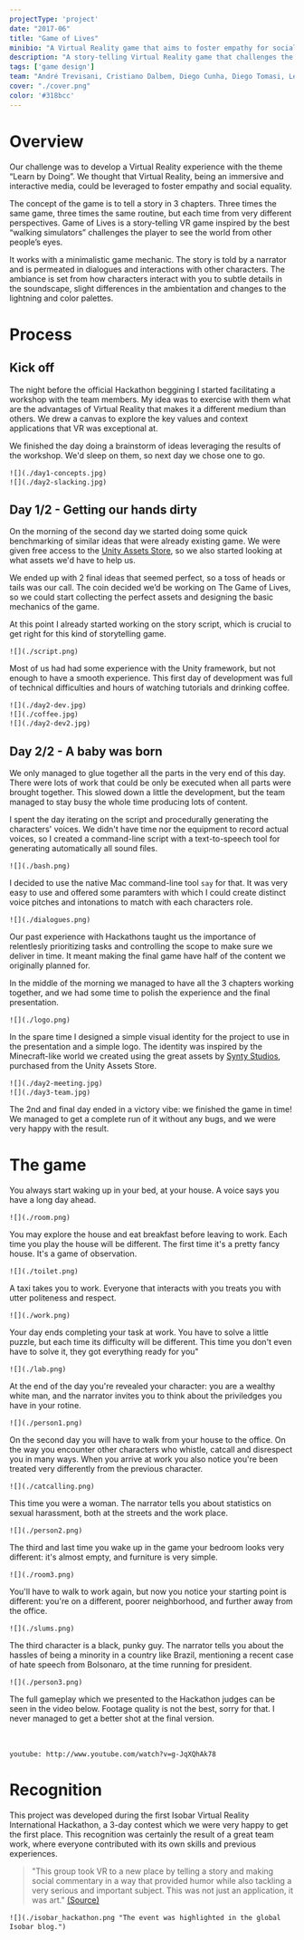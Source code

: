 ```yaml
---
projectType: 'project'
date: "2017-06"
title: "Game of Lives"
minibio: "A Virtual Reality game that aims to foster empathy for social issues."
description: "A story-telling Virtual Reality game that challenges the player to see the world from other people’s eyes. Winner of the first Isobar International Hackathon."
tags: ['game design']
team: "André Trevisani, Cristiano Dalbem, Diego Cunha, Diego Tomasi, Leonardo Schenfeld, Victória Aiello"
cover: "./cover.png"
color: '#318bcc'
---
```



# Overview

Our challenge was to develop a Virtual Reality experience with the theme “Learn by Doing”. We thought that Virtual Reality, being an immersive and interactive media, could be leveraged to foster empathy and social equality.

The concept of the game is to tell a story in 3 chapters. Three times the same game, three times the same routine, but each time from very different perspectives. Game of Lives is a story-telling VR game inspired by the best “walking simulators” challenges the player to see the world from other people’s eyes.

It works with a minimalistic game mechanic. The story is told by a narrator and is permeated in dialogues and interactions with other characters. The ambiance is set from how characters interact with you to subtle details in the soundscape, slight differences in the ambientation and changes to the lightning and color palettes.
 

# Process

## Kick off

The night before the official Hackathon beggining I started facilitating a workshop with the team members. My idea was to exercise with them what are the advantages of Virtual Reality that makes it a different medium than others. We drew a canvas to explore the key values and context applications that VR was exceptional at.

We finished the day doing a brainstorm of ideas leveraging the results of the workshop. We'd sleep on them, so next day we chose one to go.

```grid|2
![](./day1-concepts.jpg)
![](./day2-slacking.jpg)
```
<!-- 
```grid|1
![](./day1-meeting.jpg)
``` -->


## Day 1/2 - Getting our hands dirty

On the morning of the second day we started doing some quick benchmarking of similar ideas that were already existing game. We were given free access to the [Unity Assets Store](https://assetstore.unity.com/), so we also started looking at what assets we'd have to help us.

We ended up with 2 final ideas that seemed perfect, so a toss of heads or tails was our call. The coin decided we’d be working on The Game of Lives, so we could start collecting the perfect assets and designing the basic mechanics of the game.

At this point I already started working on the story script, which is crucial to get right for this kind of storytelling game.

```grid|1
![](./script.png)
``` 

Most of us had had some experience with the Unity framework, but not enough to have a smooth experience. This first day of development was full of technical difficulties and hours of watching tutorials and drinking coffee.

```grid|3
![](./day2-dev.jpg)
![](./coffee.jpg)
![](./day2-dev2.jpg)
```

<!-- ```grid|2
![](./day2-team.jpg)
![](./desktop.jpg) 
``` -->


## Day 2/2 - A baby was born

We only managed to glue together all the parts in the very end of this day. There were lots of work that could be only be executed when all parts were brought together. This slowed down a little the development, but the team managed to stay busy the whole time producing lots of content.

I spent the day iterating on the script and procedurally generating the characters' voices. We didn't have time nor the equipment to record actual voices, so I created a command-line script with a text-to-speech tool for generating automatically all sound files.

```grid|1 
![](./bash.png)
```

I decided to use the native Mac command-line tool `say` for that. It was very easy to use and offered some paramters with which I could create distinct voice pitches and intonations to match with each characters role.

```grid|1
![](./dialogues.png)
```

Our past experience with Hackathons taught us the importance of relentlesly prioritizing tasks and controlling the scope to make sure we deliver in time. It meant making the final game have half of the content we originally planned for.

In the middle of the morning we managed to have all the 3 chapters working together, and we had some time to polish the experience and the final presentation.

```grid|1
![](./logo.png)
```

In the spare time I designed a simple visual identity for the project to use in the presentation and a simple logo. The identity was inspired by the Minecraft-like world we created using the great assets by [Synty Studios](https://assetstore.unity.com/publishers/5217), purchased from the Unity Assets Store.

```grid|2
![](./day2-meeting.jpg)
![](./day3-team.jpg)
```

The 2nd and final day ended in a victory vibe: we finished the game in time! We managed to get a complete run of it without any bugs, and we were very happy with the result.




# The game

You always start waking up in your bed, at your house. A voice says you have a long day ahead.

```grid|1
![](./room.png)
```

You may explore the house and eat breakfast before leaving to work. Each time you play the house will be different. The first time it's a pretty fancy house. It's a game of observation.

```grid|1
![](./toilet.png) 
```

A taxi takes you to work. Everyone that interacts with you treats you with utter politeness and respect.

```grid|1
![](./work.png) 
```

Your day ends completing your task at work. You have to solve a little puzzle, but each time its difficulty will be different. This time you don't even have to solve it, they got everything ready for you"

```grid|1
![](./lab.png) 
```

At the end of the day you're revealed your character: you are a wealthy white man, and the narrator invites you to think about the priviledges you have in your rotine.

```grid|1
![](./person1.png) 
```

On the second day you will have to walk from your house to the office. On the way you encounter other characters who whistle, catcall and disrespect you in many ways. When you arrive at work you also notice you're been treated very differently from the previous character.

```grid|1
![](./catcalling.png) 
```

This time you were a woman. The narrator tells you about statistics on sexual harassment, both at the streets and the work place.

```grid|1
![](./person2.png) 
```

The third and last time you wake up in the game your bedroom looks very different: it's almost empty, and furniture is very simple.

```grid|1
![](./room3.png) 
```

You'll have to walk to work again, but now you notice your starting point is different: you're on a different, poorer neighborhood, and further away from the office.

```grid|1 
![](./slums.png) 
``` 


The third character is a black, punky guy. The narrator tells you about the hassles of being a minority in a country like Brazil, mentioning a recent case of hate speech from Bolsonaro, at the time running for president.

```grid|1
![](./person3.png) 
```


The full gameplay which we presented to the Hackathon judges can be seen in the video below. Footage quality is not the best, sorry for that. I never managed to get a better shot at the final version.

<br>

`youtube: http://www.youtube.com/watch?v=g-JqXQhAk78` 
 

# Recognition

This project was developed during the first Isobar Virtual Reality International Hackathon, a 3-day contest which we were very happy to get the first place. This recognition was certainly the result of a great team work, where everyone contributed with its own skills and previous experiences.

> "This group took VR to a new place by telling a story and making social commentary in a way that provided humor while also tackling a very serious and important subject. This was not just an application, it was art." [(Source)](https://squeeze.isobar.com/2017/06/19/hackathon-virtual-reality/)
 

```grid|1
![](./isobar_hackathon.png "The event was highlighted in the global Isobar blog.") 
```